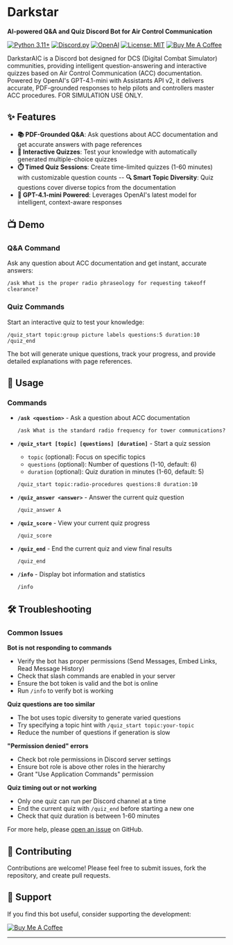 # Darkstar

**AI-powered Q&A and Quiz Discord Bot for Air Control Communication**

[![Python 3.11+](https://img.shields.io/badge/python-3.11+-blue.svg)](https://www.python.org/downloads/)
[![Discord.py](https://img.shields.io/badge/discord.py-2.4.0-blue.svg)](https://github.com/Rapptz/discord.py)
[![OpenAI](https://img.shields.io/badge/OpenAI-GPT--4.1--mini-green.svg)](https://platform.openai.com/)
[![License: MIT](https://img.shields.io/badge/License-MIT-yellow.svg)](https://opensource.org/licenses/MIT)
[![Buy Me A Coffee](https://img.shields.io/badge/Buy%20Me%20A%20Coffee-Support-orange.svg)](https://www.buymeacoffee.com/joemurrell)

DarkstarAIC is a Discord bot designed for DCS (Digital Combat Simulator) communities, providing intelligent question-answering and interactive quizzes based on Air Control Communication (ACC) documentation. Powered by OpenAI's GPT-4.1-mini with Assistants API v2, it delivers accurate, PDF-grounded responses to help pilots and controllers master ACC procedures. FOR SIMULATION USE ONLY.

## ✨ Features

- **📚 PDF-Grounded Q&A**: Ask questions about ACC documentation and get accurate answers with page references
- **🎯 Interactive Quizzes**: Test your knowledge with automatically generated multiple-choice quizzes
- **⏱️ Timed Quiz Sessions**: Create time-limited quizzes (1-60 minutes) with customizable question counts
-- **🔍 Smart Topic Diversity**: Quiz questions cover diverse topics from the documentation
- **🤖 GPT-4.1-mini Powered**: Leverages OpenAI's latest model for intelligent, context-aware responses


## 📺 Demo

### Q&A Command
Ask any question about ACC documentation and get instant, accurate answers:
```
/ask What is the proper radio phraseology for requesting takeoff clearance?
```

### Quiz Commands
Start an interactive quiz to test your knowledge:
```
/quiz_start topic:group picture labels questions:5 duration:10
/quiz_end
```

The bot will generate unique questions, track your progress, and provide detailed explanations with page references.

## 📖 Usage

### Commands

- **`/ask <question>`** - Ask a question about ACC documentation
  ```
  /ask What is the standard radio frequency for tower communications?
  ```

- **`/quiz_start [topic] [questions] [duration]`** - Start a quiz session
  - `topic` (optional): Focus on specific topics
  - `questions` (optional): Number of questions (1-10, default: 6)
  - `duration` (optional): Quiz duration in minutes (1-60, default: 5)
  ```
  /quiz_start topic:radio-procedures questions:8 duration:10
  ```

- **`/quiz_answer <answer>`** - Answer the current quiz question
  ```
  /quiz_answer A
  ```

- **`/quiz_score`** - View your current quiz progress
  ```
  /quiz_score
  ```

- **`/quiz_end`** - End the current quiz and view final results
  ```
  /quiz_end
  ```

- **`/info`** - Display bot information and statistics
  ```
  /info
  ```


## 🛠️ Troubleshooting

### Common Issues

**Bot is not responding to commands**
- Verify the bot has proper permissions (Send Messages, Embed Links, Read Message History)
- Check that slash commands are enabled in your server
- Ensure the bot token is valid and the bot is online
- Run `/info` to verify bot is working

**Quiz questions are too similar**
- The bot uses topic diversity to generate varied questions
- Try specifying a topic hint with `/quiz_start topic:your-topic`
- Reduce the number of questions if generation is slow

**"Permission denied" errors**
- Check bot role permissions in Discord server settings
- Ensure bot role is above other roles in the hierarchy
- Grant "Use Application Commands" permission

**Quiz timing out or not working**
- Only one quiz can run per Discord channel at a time
- End the current quiz with `/quiz_end` before starting a new one
- Check that quiz duration is between 1-60 minutes

For more help, please [open an issue](https://github.com/joemurrell/darkstar/issues) on GitHub.

## 🤝 Contributing

Contributions are welcome! Please feel free to submit issues, fork the repository, and create pull requests.

## 💖 Support

If you find this bot useful, consider supporting the development:

[![Buy Me A Coffee](https://img.shields.io/badge/Buy%20Me%20A%20Coffee-joemurrell-yellow.svg?style=flat&logo=buy-me-a-coffee)](https://www.buymeacoffee.com/joemurrell)


---

